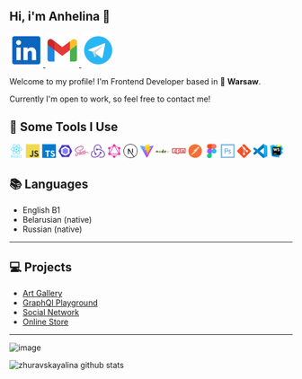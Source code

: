 ## Hi, i'm Anhelina 👋
<p>
<a href="https://www.linkedin.com/in/anhelinazhuravskaya/">
    <img src="images/linkedin.svg"/>
</a>
<a href="mailto:zhurauskaya.anhelina@gmail.com">
    <img src="images/gmail.svg"/>
</a>
<a href="https://t.me/anhelinaZh">
    <img src="images/telegram.svg"/>
</a>
</p>


Welcome to my profile! I'm Frontend Developer based in 🌁 **Warsaw**. 

Currently I'm open to work, so feel free to contact me!

[//]: # (Check out my [resume]&#40;&#41;.)

<h2>🚀 Some Tools I Use</h2>

<p>
<img src="https://raw.githubusercontent.com/devicons/devicon/master/icons/react/react-original-wordmark.svg" alt="react" width="25" height="25" />
<img src="https://raw.githubusercontent.com/devicons/devicon/master/icons/javascript/javascript-original.svg" alt="javascript" width="25" height="25" />
<img src="https://raw.githubusercontent.com/devicons/devicon/master/icons/typescript/typescript-original.svg" alt="typescript" width="25" height="25" />
<img src="https://raw.githubusercontent.com/devicons/devicon/master/icons/eslint/eslint-original.svg" alt="eslint" width="25" height="25" />
<img src="https://raw.githubusercontent.com/devicons/devicon/master/icons/sass/sass-original.svg" alt="sass"  width="25" height="25"/>
<img src="https://raw.githubusercontent.com/devicons/devicon/master/icons/redux/redux-original.svg" alt="redux"  width="25" height="25"/>
<img src="https://raw.githubusercontent.com/devicons/devicon/master/icons/graphql/graphql-plain.svg" alt="graphql"  width="25" height="25"/>
<img src="https://raw.githubusercontent.com/devicons/devicon/master/icons/nextjs/nextjs-line.svg" alt="nextjs"  width="25" height="25"/>
<img src="https://raw.githubusercontent.com/devicons/devicon/develop/icons/vitejs/vitejs-original.svg" width="25" height="25" alt="vite"/>
<img src="https://raw.githubusercontent.com/devicons/devicon/master/icons/nodejs/nodejs-original-wordmark.svg" alt="nodejs" width="25" height="25" />
<img src="https://raw.githubusercontent.com/devicons/devicon/master/icons/npm/npm-original-wordmark.svg" alt="npm"  width="25" height="25"/>
<img src="https://raw.githubusercontent.com/Snailedlt/devicon/16490be7b3ce5e8d30b2ce9f6983d3aaea426241/icons/postman/postman-original.svg" width="25" height="25" alt="postman"/>
<img src="https://raw.githubusercontent.com/devicons/devicon/master/icons/figma/figma-original.svg" alt="figma"  width="25" height="25"/>
<img src="https://raw.githubusercontent.com/devicons/devicon/master/icons/photoshop/photoshop-line.svg" alt="photoshop"  width="25" height="25"/>
<img src="https://raw.githubusercontent.com/devicons/devicon/master/icons/git/git-original.svg" width="25" height="25" alt="git"/>
<img src="https://raw.githubusercontent.com/devicons/devicon/master/icons/vscode/vscode-original.svg" alt="vscode"  width="25" height="25"/>
<img src="https://raw.githubusercontent.com/devicons/devicon/master/icons/webstorm/webstorm-original.svg" alt="webstorm"  width="25" height="25"/>
</p>


<h2>📚 Languages</h2>

* English B1
* Belarusian (native)
* Russian (native)
<hr>

<h2>💻 Projects</h2>

* [Art Gallery](https://github.com/zhuravskayalina/art_gallery) 
* [GraphQl Playground](https://github.com/zhuravskayalina/graphiql-app)
* [Social Network](https://github.com/zhuravskayalina/rss-social-network) 
* [Online Store](https://github.com/zhuravskayalina/online-store) 

<hr>

![image](https://www.codewars.com/users/zhurauskayalina/badges/large)

<img src="https://github-readme-stats.vercel.app/api?username=zhuravskayalina&show_icons=true&count_private=true" alt="zhuravskayalina github stats" />



